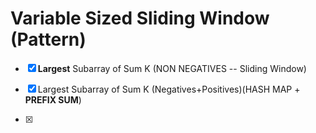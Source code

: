 # Variable Sized Sliding Window (Pattern)

- [x] **Largest** Subarray of Sum K (NON NEGATIVES -- Sliding Window)
- [x] Largest Subarray of Sum K (Negatives+Positives)(HASH MAP + **PREFIX SUM**) 

- [x] 
